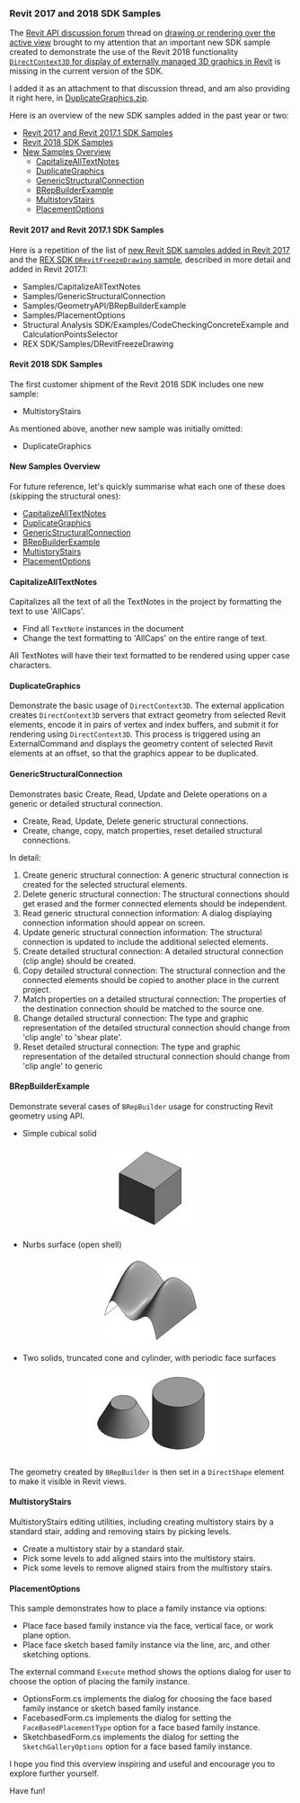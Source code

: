 <head>
<meta http-equiv="Content-Type" content="text/html; charset=utf-8">
<link rel="stylesheet" type="text/css" href="bc.css">
<script src="run_prettify.js" type="text/javascript"></script>
<!--
<script src="https://google-code-prettify.googlecode.com/svn/loader/run_prettify.js" type="text/javascript"></script>
-->
</head>

<!---

- https://forums.autodesk.com/t5/revit-api-forum/draw-render-over-the-activeview/m-p/7088026
  DuplicateGraphics SDK sample

DuplicateGraphics DirectContext3D SDK sample @AutodeskForge #ForgeDevCon #RevitAPI @AutodeskRevit #bim #dynamobim http://bit.ly/2018sdksamples

Revit 2018 SDK sample overview @AutodeskForge #ForgeDevCon #RevitAPI @AutodeskRevit #adsk #aec #bim #dynamobim http://bit.ly/2018sdksamples

The Revit API discussion forum thread on drawing or rendering over the active view brought to my attention that an important new SDK sample created to demonstrate the use of the Revit 2018 functionality <code>DirectContext3D</code> for display of externally managed 3D graphics in Revit is missing in the SDK.
I added it right here, in DuplicateGraphics.zip, and also provide an overview of the new SDK samples
&ndash; CapitalizeAllTextNotes
&ndash; DuplicateGraphics
&ndash; GenericStructuralConnection
&ndash; BRepBuilderExample
&ndash; MultistoryStairs
&ndash; PlacementOptions
&ndash; Structural Analysis CodeCheckingConcreteExample and CalculationPointsSelector
&ndash; REX SDK DRevitFreezeDrawing...

-->

### Revit 2017 and 2018 SDK Samples

The [Revit API discussion forum](http://forums.autodesk.com/t5/revit-api-forum/bd-p/160) thread
on [drawing or rendering over the active view](https://forums.autodesk.com/t5/revit-api-forum/draw-render-over-the-activeview/m-p/7088026) brought
to my attention that an important new SDK sample created to demonstrate the use of the Revit 2018 functionality
[`DirectContext3D` for display of externally managed 3D graphics in Revit](http://thebuildingcoder.typepad.com/blog/2017/04/whats-new-in-the-revit-2018-api.html#3.26) is
missing in the current version of the SDK.

I added it as an attachment to that discussion thread, and am also providing it right here, in [DuplicateGraphics.zip](zip/DuplicateGraphics.zip).

Here is an overview of the new SDK samples added in the past year or two:

- [Revit 2017 and Revit 2017.1 SDK Samples](#2)
- [Revit 2018 SDK Samples](#3)
- [New Samples Overview](#4)
    - [CapitalizeAllTextNotes](#4.1)
    - [DuplicateGraphics](#4.2)
    - [GenericStructuralConnection](#4.3)
    - [BRepBuilderExample](#4.4)
    - [MultistoryStairs](#4.5)
    - [PlacementOptions](#4.6)

#### <a name="2"></a>Revit 2017 and Revit 2017.1 SDK Samples

Here is a repetition of the list
of [new Revit SDK samples added in Revit 2017](http://thebuildingcoder.typepad.com/blog/2016/06/point-boundary-condition-and-revit-2017-sdk.html#2) and
the [REX SDK `DRevitFreezeDrawing` sample](http://thebuildingcoder.typepad.com/blog/2016/10/au-revit-20171-and-rex-freezedrawing.html#5), described in more detail and added in Revit 2017.1:

- Samples/CapitalizeAllTextNotes
- Samples/GenericStructuralConnection
- Samples/GeometryAPI/BRepBuilderExample
- Samples/PlacementOptions
- Structural Analysis SDK/Examples/CodeCheckingConcreteExample and CalculationPointsSelector
- REX SDK/Samples/DRevitFreezeDrawing


#### <a name="3"></a>Revit 2018 SDK Samples

The first customer shipment of the Revit 2018 SDK includes one new sample:

- MultistoryStairs

As mentioned above, another new sample was initially omitted:

- DuplicateGraphics


#### <a name="4"></a>New Samples Overview

For future reference, let's quickly summarise what each one of these does (skipping the structural ones):

- [CapitalizeAllTextNotes](#4.1)
- [DuplicateGraphics](#4.2)
- [GenericStructuralConnection](#4.3)
- [BRepBuilderExample](#4.4)
- [MultistoryStairs](#4.5)
- [PlacementOptions](#4.6)


#### <a name="4.1"></a>CapitalizeAllTextNotes

Capitalizes all the text of all the TextNotes in the project by formatting the text to use 'AllCaps'.

- Find all `TextNote` instances in the document
- Change the text formatting to 'AllCaps' on the entire range of text.

All TextNotes will have their text formatted to be rendered using upper case characters.

#### <a name="4.2"></a>DuplicateGraphics

Demonstrate the basic usage of `DirectContext3D`. The external application creates `DirectContext3D` servers that extract geometry from selected Revit elements, encode it in pairs of vertex and index buffers, and submit it for rendering using `DirectContext3D`. This process is triggered using an ExternalCommand and displays the geometry content of selected Revit elements at an offset, so that the graphics appear to be duplicated.

#### <a name="4.3"></a>GenericStructuralConnection

Demonstrates basic Create, Read, Update and Delete operations on a generic or detailed structural connection.

- Create, Read, Update, Delete generic structural connections.
- Create, change, copy, match properties, reset detailed structural connections.

In detail:

1. Create generic structural connection: A generic structural connection is created for the selected structural elements.
2. Delete generic structural connection: The structural connections should get erased and the former connected elements should be independent.
3. Read generic structural connection information: A dialog displaying connection information should appear on screen.
4. Update generic structural connection information: The structural connection is updated to include the additional selected elements.
5. Create detailed structural connection: A detailed structural connection (clip angle) should be created.
6. Copy detailed structural connection: The structural connection and the connected elements should be copied to another place in the current project.
7. Match properties on a detailed structural connection: The properties of the destination connection should be matched to the source one.
8. Change detailed structural connection: The type and graphic representation of the detailed structural connection should change from 'clip angle' to 'shear plate'.
9. Reset detailed structural connection: The type and graphic representation of the detailed structural connection should change from 'clip angle' to generic

#### <a name="4.4"></a>BRepBuilderExample

Demonstrate several cases of `BRepBuilder` usage for constructing Revit geometry using API.

- Simple cubical solid

<center>
<img src="img/brep_builder_cube.png" alt="BRepBuilder cube" width="150">
</center>

- Nurbs surface (open shell)

<center>
<img src="img/brep_builder_nurbs.png" alt="BRepBuilder NURBS surface" width="173">
</center>

- Two solids, truncated cone and cylinder, with periodic face surfaces

<center>
<img src="img/brep_builder_cone_cylinder.png" alt="BRepBuilder cone and cylinder" width="231">
</center>

The geometry created by `BRepBuilder` is then set in a `DirectShape` element to make it visible in Revit views.


#### <a name="4.5"></a>MultistoryStairs

MultistoryStairs editing utilities, including creating multistory stairs by a standard stair, adding and removing stairs by picking levels.

- Create a multistory stair by a standard stair.
- Pick some levels to add aligned stairs into the multistory stairs.
- Pick some levels to remove aligned stairs from the multistory stairs.


#### <a name="4.6"></a>PlacementOptions

This sample demonstrates how to place a family instance via options:

- Place face based family instance via the face, vertical face, or work plane option.
- Place face sketch based family instance via the line, arc, and other sketching options.

The external command `Execute` method shows the options dialog for user to choose the option of placing the family instance.

- OptionsForm.cs implements the dialog for choosing the face based family instance or sketch based family instance.
- FacebasedForm.cs implements the dialog for setting the `FaceBasedPlacementType` option for a face based family instance.
- SketchbasedForm.cs implements the dialog for setting the `SketchGalleryOptions` option for a face based family instance.

I hope you find this overview inspiring and useful and encourage you to explore further yourself.

Have fun!